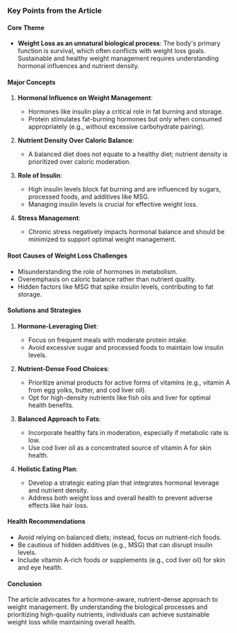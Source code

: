 ### Key Points from the Article

#### Core Theme
- **Weight Loss as an unnatural biological process**: The body's primary function is survival, which often conflicts with weight loss goals. Sustainable and healthy weight management requires understanding hormonal influences and nutrient density.

#### Major Concepts
1. **Hormonal Influence on Weight Management**:
   - Hormones like insulin play a critical role in fat burning and storage.
   - Protein stimulates fat-burning hormones but only when consumed appropriately (e.g., without excessive carbohydrate pairing).

2. **Nutrient Density Over Caloric Balance**:
   - A balanced diet does not equate to a healthy diet; nutrient density is prioritized over caloric moderation.

3. **Role of Insulin**:
   - High insulin levels block fat burning and are influenced by sugars, processed foods, and additives like MSG.
   - Managing insulin levels is crucial for effective weight loss.

4. **Stress Management**:
   - Chronic stress negatively impacts hormonal balance and should be minimized to support optimal weight management.

#### Root Causes of Weight Loss Challenges
- Misunderstanding the role of hormones in metabolism.
- Overemphasis on caloric balance rather than nutrient quality.
- Hidden factors like MSG that spike insulin levels, contributing to fat storage.

#### Solutions and Strategies
1. **Hormone-Leveraging Diet**:
   - Focus on frequent meals with moderate protein intake.
   - Avoid excessive sugar and processed foods to maintain low insulin levels.

2. **Nutrient-Dense Food Choices**:
   - Prioritize animal products for active forms of vitamins (e.g., vitamin A from egg yolks, butter, and cod liver oil).
   - Opt for high-density nutrients like fish oils and liver for optimal health benefits.

3. **Balanced Approach to Fats**:
   - Incorporate healthy fats in moderation, especially if metabolic rate is low.
   - Use cod liver oil as a concentrated source of vitamin A for skin health.

4. **Holistic Eating Plan**:
   - Develop a strategic eating plan that integrates hormonal leverage and nutrient density.
   - Address both weight loss and overall health to prevent adverse effects like hair loss.

#### Health Recommendations
- Avoid relying on balanced diets; instead, focus on nutrient-rich foods.
- Be cautious of hidden additives (e.g., MSG) that can disrupt insulin levels.
- Include vitamin A-rich foods or supplements (e.g., cod liver oil) for skin and eye health.

#### Conclusion
The article advocates for a hormone-aware, nutrient-dense approach to weight management. By understanding the biological processes and prioritizing high-quality nutrients, individuals can achieve sustainable weight loss while maintaining overall health.
